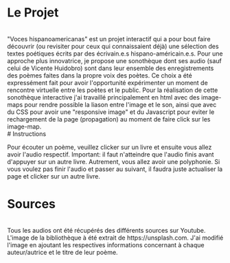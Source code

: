 # Le Projet
<br>
"Voces hispanoamericanas" est un projet interactif qui a pour bout faire découvrir (ou revisiter pour ceux qui connaissaient déjà) une sélection des textes poétiques écrits par des écrivain.e.s hispano-américain.e.s. Pour une approche plus innovatrice, je propose une sonothèque dont ses audio (sauf celui de Vicente Huidobro) sont dans leur ensemble des enregistrements des poèmes faites dans la propre voix des poètes. Ce choix a été expressément fait pour avoir l'opportunité expérimenter un moment de rencontre virtuelle entre les poètes et le public. Pour la réalisation de cette sonothèque interactive j'ai travaillé principalement en html avec des image-maps pour rendre possible la liason entre l'image et le son, ainsi que avec du CSS pour avoir une "responsive image" et du Javascript pour eviter le rechargement de la page (propagation) au moment de faire click sur les image-map. 
<br>
# Instructions

Pour écouter un poème, veuillez clicker sur un livre et ensuite vous allez avoir l'audio respectif.
Important: il faut n'atteindre que l'audio finis avant d'appuyer sur un autre livre. Autrement, vous allez avoir une polyphonie. Si vous voulez pas finir l'audio et passer au suivant, il faudra juste actualiser la page et clicker sur un autre livre. 

# Sources
<br>
Tous les audios ont été récupérés des différents sources sur Youtube. L'image de la bibliothèque à été extrait de https://unsplash.com. J'ai modifié l'image en ajoutant les respectives informations concernant à chaque auteur/autrice et le titre de leur poème. 




 
